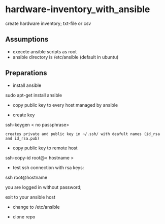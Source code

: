 # hardware-inventory_with_ansible

create hardware inventory; txt-file or csv

## Assumptions

* execete ansible scripts as root
* ansible directory is /etc/ansible (default in ubuntu)

## Preparations

* install ansible
 
 sudo apt-get install ansible

* copy public key to every host managed by ansible

* create key

 ssh-keygen    < no passphrase>

    creates private and public key in ~/.ssh/ with deafult names (id_rsa and id_rsa.pub)

* copy public key to remote host
 
 ssh-copy-id root@< hostname >

* test ssh connection with rsa keys:

 ssh root@hostname

 you are logged in without password;

 exit to your ansible host

* change to /etc/ansible
 

* clone repo

 







